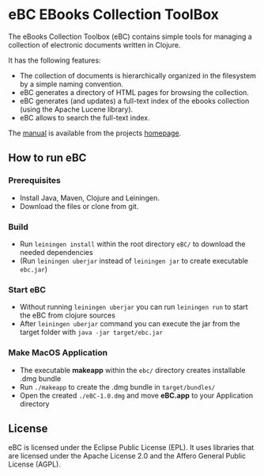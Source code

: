 # eBC EBooks Collection ToolBox

The eBooks Collection Toolbox (eBC) contains simple tools for
managing a collection of electronic documents written in Clojure.

It has the following features:

- The collection of documents is hierarchically organized in the
	filesystem by a simple naming convention.
- eBC generates a directory of HTML pages for browsing the
	collection.
- eBC generates (and updates) a full-text index of the ebooks
	collection (using the Apache Lucene library).
- eBC allows to search the full-text index.

The [manual](http://homepages.thm.de/~hg11260/mat/ebc.pdf) is available
from the projects [homepage](https://esb-dev.github.io/ebc.html).

## How to run eBC 
### Prerequisites 
- Install Java, Maven, Clojure and Leiningen. 
- Download the files or clone from git.

### Build 
- Run ``leiningen install`` within the root directory ``eBC/`` to download the needed dependencies
- (Run ``leiningen uberjar`` instead of ``leiningen jar`` to create executable ``ebc.jar``) 

### Start eBC 
- Without running ``leiningen uberjar`` you can run ``leiningen run`` to start the eBC from clojure sources
- After ``leiningen uberjar`` command you can execute the jar from the target folder with ``java -jar target/ebc.jar`` 

### Make MacOS Application
- The executable __makeapp__ within the ``ebc/`` directory creates installable .dmg bundle
- Run ``./makeapp`` to create the .dmg bundle in ``target/bundles/``
- Open the created ``./eBC-1.0.dmg`` and move __eBC.app__ to your Application directory 

## License

eBC is licensed under the Eclipse Public License (EPL). It uses libraries 
that are licensed under the Apache License 2.0 and the Affero General Public 
License (AGPL). 
